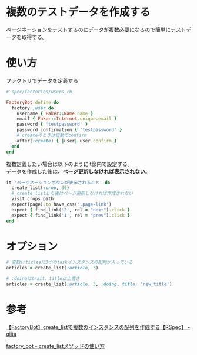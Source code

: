 # 複数のテストデータを作成する

ページネーションをテストするのにデータが複数必要になるので簡単にテストデータを取得する。

# 使い方

ファクトリでデータを定義する

```ruby
# spec/factories/users.rb

FactoryBot.define do
  factory :user do
    username { Faker::Name.name }
    email { Faker::Internet.unique.email }
    password { 'testpassword' }
    password_confirmation { 'testpassword' }
    # createのときは自動でconfirm
    after(:create) { |user| user.confirm }
  end
end
```

複数定義したい場合は以下のようにit節内で設定する。  
データを作成した後は、**ページ更新しなければ表示されない**。

```ruby
it 'ページネーションボタンが表示されること' do
  create_list(:crop, 30)
  # create_listした後はページ更新しなければ作成されない
  visit crops_path
  expect(page).to have_css('.page-link')
  expect { find_link('2', rel = "next").click }
  expect { find_link('1', rel = "prev").click }
end
```

# オプション

```ruby
# 変数articlesに3つのtaskインスタンスの配列が入っている
articles = create_list(:article, 3)
```


```ruby
# :doingはtrait、titleは上書き
articles = create_list(:article, 3, :doing, title: 'new_title')
```

# 参考

[【FactoryBot】create_listで複数のインスタンスの配列を作成する【RSpec】 - qiita](https://qiita.com/kikikikimorimori/items/5e91fbd7e088f3b9d4a4)

[factory_bot - create_listメソッドの使い方](https://forest-valley17.hatenablog.com/entry/2018/09/29/151009)